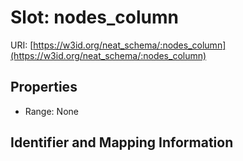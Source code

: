 # Slot: nodes_column

URI: [https://w3id.org/neat_schema/:nodes_column](https://w3id.org/neat_schema/:nodes_column)



<!-- no inheritance hierarchy -->


## Properties

 * Range: None



## Identifier and Mapping Information





